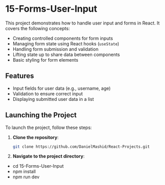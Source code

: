 # 15-Forms-User-Input

This project demonstrates how to handle user input and forms in React. It covers the following concepts:

- Creating controlled components for form inputs
- Managing form state using React hooks (`useState`)
- Handling form submission and validation
- Lifting state up to share data between components
- Basic styling for form elements

## Features

- Input fields for user data (e.g., username, age)
- Validation to ensure correct input
- Displaying submitted user data in a list

## Launching the Project

To launch the project, follow these steps:

1. **Clone the repository**:

   ```bash
   git clone https://github.com/DanielMashid/React-Projects.git

   ```

2. **Navigate to the project directory**:

- cd 15-Forms-User-Input
- npm install
- npm run dev
